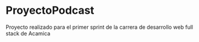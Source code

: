 # ProyectoPodcast
Proyecto realizado para el primer sprint de la carrera de desarrollo web full stack de Acamica
